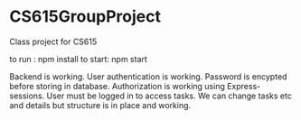 # CS615GroupProject
Class project for CS615

to run : npm install
to start: npm start

Backend is working. User authentication is working. Password is encypted before storing in database. Authorization is working using Express-sessions. User must be logged in to access tasks. We can change tasks etc and details but structure is in place and working. 
